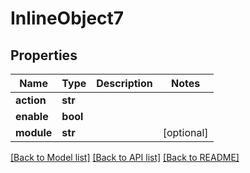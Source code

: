 # InlineObject7


## Properties
Name | Type | Description | Notes
------------ | ------------- | ------------- | -------------
**action** | **str** |  | 
**enable** | **bool** |  | 
**module** | **str** |  | [optional] 

[[Back to Model list]](../README.md#documentation-for-models) [[Back to API list]](../README.md#documentation-for-api-endpoints) [[Back to README]](../README.md)


